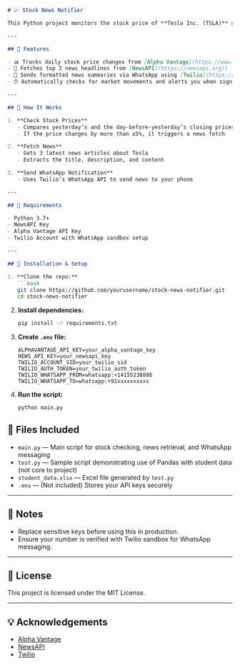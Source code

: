 ````markdown
# 📈 Stock News Notifier

This Python project monitors the stock price of **Tesla Inc. (TSLA)** and sends the latest news via **WhatsApp** if the price changes significantly (more than ±5%). It combines real-time data from Alpha Vantage, news from NewsAPI, and message delivery using Twilio.

---

## 🚀 Features

- 📊 Tracks daily stock price changes from [Alpha Vantage](https://www.alphavantage.co/)
- 📰 Fetches top 3 news headlines from [NewsAPI](https://newsapi.org/)
- 💬 Sends formatted news summaries via WhatsApp using [Twilio](https://www.twilio.com/whatsapp)
- ⏰ Automatically checks for market movements and alerts you when significant changes occur

---

## 🧠 How It Works

1. **Check Stock Prices**
   - Compares yesterday’s and the day-before-yesterday’s closing prices of TSLA
   - If the price changes by more than ±5%, it triggers a news fetch

2. **Fetch News**
   - Gets 3 latest news articles about Tesla
   - Extracts the title, description, and content

3. **Send WhatsApp Notification**
   - Uses Twilio’s WhatsApp API to send news to your phone

---

## 🔧 Requirements

- Python 3.7+
- NewsAPI Key
- Alpha Vantage API Key
- Twilio Account with WhatsApp sandbox setup

---

## 🧪 Installation & Setup

1. **Clone the repo:**
   ```bash
   git clone https://github.com/yourusername/stock-news-notifier.git
   cd stock-news-notifier
````

2. **Install dependencies:**

   ```bash
   pip install -r requirements.txt
   ```

3. **Create `.env` file:**

   ```env
   ALPHAVANTAGE_API_KEY=your_alpha_vantage_key
   NEWS_API_KEY=your_newsapi_key
   TWILIO_ACCOUNT_SID=your_twilio_sid
   TWILIO_AUTH_TOKEN=your_twilio_auth_token
   TWILIO_WHATSAPP_FROM=whatsapp:+14155238886
   TWILIO_WHATSAPP_TO=whatsapp:+91xxxxxxxxxx
   ```

4. **Run the script:**

   ```bash
   python main.py
   ```


## 📁 Files Included

* `main.py` — Main script for stock checking, news retrieval, and WhatsApp messaging
* `test.py` — Sample script demonstrating use of Pandas with student data (not core to project)
* `student_data.xlsx` — Excel file generated by `test.py`
* `.env` — (Not included) Stores your API keys securely

---

## 📌 Notes

* Replace sensitive keys before using this in production.
* Ensure your number is verified with Twilio sandbox for WhatsApp messaging.

---

## 📜 License

This project is licensed under the MIT License.

---

## 💡 Acknowledgements

* [Alpha Vantage](https://www.alphavantage.co/)
* [NewsAPI](https://newsapi.org/)
* [Twilio](https://www.twilio.com/)



